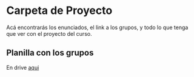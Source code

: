 # Carpeta de Proyecto

Acá encontrarás los enunciados, el link a los grupos, y todo lo que tenga que ver con el proyecto del curso. 

## Planilla con los grupos 

En drive [aqui](https://docs.google.com/spreadsheets/d/1fwi8VFIhtISD09XJ2nSUi728GY3oGIGU9mbdc5w9COQ/edit?usp=sharing)

